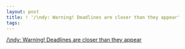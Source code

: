 ```yaml
---
layout: post
title: ! '/\ndy: Warning! Deadlines are closer than they appear'
tags: 
---
```

[/\ndy: Warning! Deadlines are closer than they appear][1]

[1]: http://blog.toolshed.com/2010/08/warning-deadlines-are-closer-than-they-appear.html


